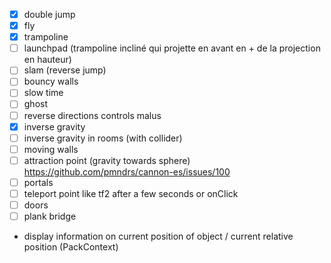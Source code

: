 -   [x] double jump
-   [x] fly
-   [x] trampoline
-   [ ] launchpad (trampoline incliné qui projette en avant en + de la projection en hauteur)
-   [ ] slam (reverse jump)
-   [ ] bouncy walls
-   [ ] slow time
-   [ ] ghost
-   [ ] reverse directions controls malus
-   [x] inverse gravity
-   [ ] inverse gravity in rooms (with collider)
-   [ ] moving walls
-   [ ] attraction point (gravity towards sphere) https://github.com/pmndrs/cannon-es/issues/100
-   [ ] portals
-   [ ] teleport point like tf2 after a few seconds or onClick
-   [ ] doors
-   [ ] plank bridge

-   display information on current position of object / current relative position (PackContext)
